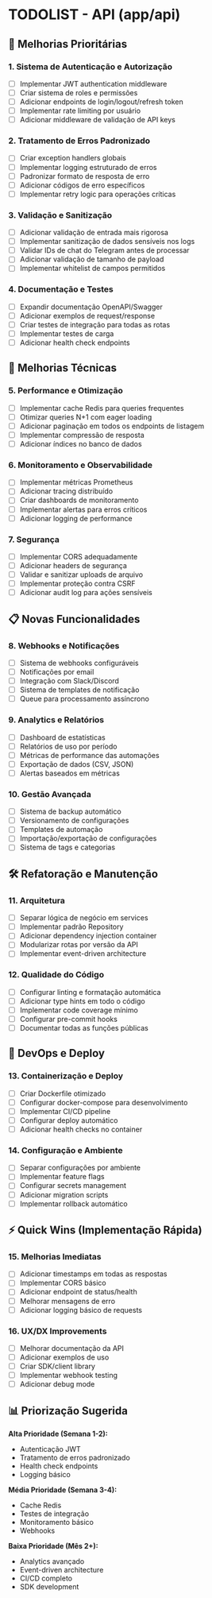 # TODOLIST - API (app/api)

## 🚀 Melhorias Prioritárias

### 1. Sistema de Autenticação e Autorização
- [ ] Implementar JWT authentication middleware
- [ ] Criar sistema de roles e permissões
- [ ] Adicionar endpoints de login/logout/refresh token
- [ ] Implementar rate limiting por usuário
- [ ] Adicionar middleware de validação de API keys

### 2. Tratamento de Erros Padronizado
- [ ] Criar exception handlers globais
- [ ] Implementar logging estruturado de erros
- [ ] Padronizar formato de resposta de erro
- [ ] Adicionar códigos de erro específicos
- [ ] Implementar retry logic para operações críticas

### 3. Validação e Sanitização
- [ ] Adicionar validação de entrada mais rigorosa
- [ ] Implementar sanitização de dados sensíveis nos logs
- [ ] Validar IDs de chat do Telegram antes de processar
- [ ] Adicionar validação de tamanho de payload
- [ ] Implementar whitelist de campos permitidos

### 4. Documentação e Testes
- [ ] Expandir documentação OpenAPI/Swagger
- [ ] Adicionar exemplos de request/response
- [ ] Criar testes de integração para todas as rotas
- [ ] Implementar testes de carga
- [ ] Adicionar health check endpoints

## 🔧 Melhorias Técnicas

### 5. Performance e Otimização
- [ ] Implementar cache Redis para queries frequentes
- [ ] Otimizar queries N+1 com eager loading
- [ ] Adicionar paginação em todos os endpoints de listagem
- [ ] Implementar compressão de resposta
- [ ] Adicionar índices no banco de dados

### 6. Monitoramento e Observabilidade
- [ ] Implementar métricas Prometheus
- [ ] Adicionar tracing distribuído
- [ ] Criar dashboards de monitoramento
- [ ] Implementar alertas para erros críticos
- [ ] Adicionar logging de performance

### 7. Segurança
- [ ] Implementar CORS adequadamente
- [ ] Adicionar headers de segurança
- [ ] Validar e sanitizar uploads de arquivo
- [ ] Implementar proteção contra CSRF
- [ ] Adicionar audit log para ações sensíveis

## 📋 Novas Funcionalidades

### 8. Webhooks e Notificações
- [ ] Sistema de webhooks configuráveis
- [ ] Notificações por email
- [ ] Integração com Slack/Discord
- [ ] Sistema de templates de notificação
- [ ] Queue para processamento assíncrono

### 9. Analytics e Relatórios
- [ ] Dashboard de estatísticas
- [ ] Relatórios de uso por período
- [ ] Métricas de performance das automações
- [ ] Exportação de dados (CSV, JSON)
- [ ] Alertas baseados em métricas

### 10. Gestão Avançada
- [ ] Sistema de backup automático
- [ ] Versionamento de configurações
- [ ] Templates de automação
- [ ] Importação/exportação de configurações
- [ ] Sistema de tags e categorias

## 🛠️ Refatoração e Manutenção

### 11. Arquitetura
- [ ] Separar lógica de negócio em services
- [ ] Implementar padrão Repository
- [ ] Adicionar dependency injection container
- [ ] Modularizar rotas por versão da API
- [ ] Implementar event-driven architecture

### 12. Qualidade do Código
- [ ] Configurar linting e formatação automática
- [ ] Adicionar type hints em todo o código
- [ ] Implementar code coverage mínimo
- [ ] Configurar pre-commit hooks
- [ ] Documentar todas as funções públicas

## 🔄 DevOps e Deploy

### 13. Containerização e Deploy
- [ ] Criar Dockerfile otimizado
- [ ] Configurar docker-compose para desenvolvimento
- [ ] Implementar CI/CD pipeline
- [ ] Configurar deploy automático
- [ ] Adicionar health checks no container

### 14. Configuração e Ambiente
- [ ] Separar configurações por ambiente
- [ ] Implementar feature flags
- [ ] Configurar secrets management
- [ ] Adicionar migration scripts
- [ ] Implementar rollback automático

## ⚡ Quick Wins (Implementação Rápida)

### 15. Melhorias Imediatas
- [ ] Adicionar timestamps em todas as respostas
- [ ] Implementar CORS básico
- [ ] Adicionar endpoint de status/health
- [ ] Melhorar mensagens de erro
- [ ] Adicionar logging básico de requests

### 16. UX/DX Improvements
- [ ] Melhorar documentação da API
- [ ] Adicionar exemplos de uso
- [ ] Criar SDK/client library
- [ ] Implementar webhook testing
- [ ] Adicionar debug mode

## 📊 Priorização Sugerida

**Alta Prioridade (Semana 1-2):**
- Autenticação JWT
- Tratamento de erros padronizado
- Health check endpoints
- Logging básico

**Média Prioridade (Semana 3-4):**
- Cache Redis
- Testes de integração
- Monitoramento básico
- Webhooks

**Baixa Prioridade (Mês 2+):**
- Analytics avançado
- Event-driven architecture
- CI/CD completo
- SDK development
